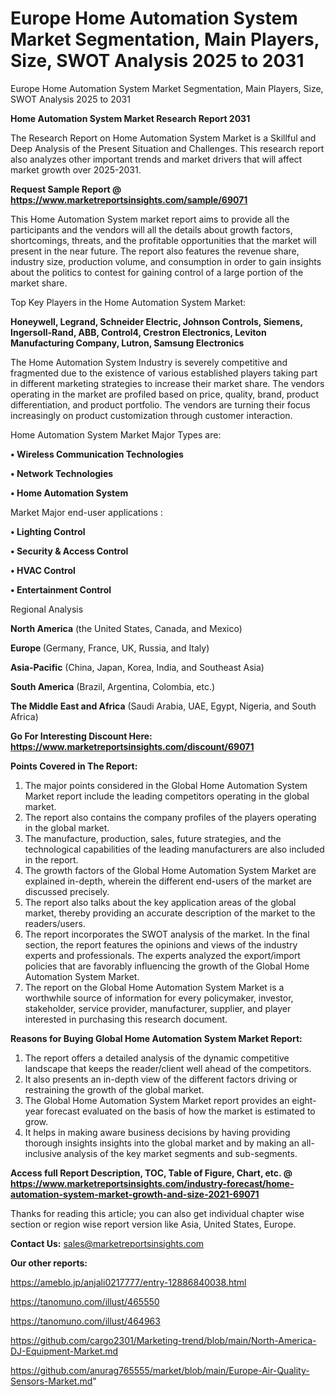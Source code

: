 # Europe Home Automation System Market Segmentation, Main Players, Size, SWOT Analysis 2025 to 2031
Europe Home Automation System Market Segmentation, Main Players, Size, SWOT Analysis 2025 to 2031

<strong>Home Automation System Market Research Report 2031</strong>

The Research Report on Home Automation System Market is a Skillful and Deep Analysis of the Present Situation and Challenges. This research report also analyzes other important trends and market drivers that will affect market growth over 2025-2031.

<strong>Request Sample Report @ <a href=https://www.marketreportsinsights.com/sample/69071>https://www.marketreportsinsights.com/sample/69071</a></strong>

This Home Automation System market report aims to provide all the participants and the vendors will all the details about growth factors, shortcomings, threats, and the profitable opportunities that the market will present in the near future. The report also features the revenue share, industry size, production volume, and consumption in order to gain insights about the politics to contest for gaining control of a large portion of the market share.

Top Key Players in the Home Automation System Market:

<strong>Honeywell, Legrand, Schneider Electric, Johnson Controls, Siemens, Ingersoll-Rand, ABB, Control4, Crestron Electronics, Leviton Manufacturing Company, Lutron, Samsung Electronics</strong>

The Home Automation System Industry is severely competitive and fragmented due to the existence of various established players taking part in different marketing strategies to increase their market share. The vendors operating in the market are profiled based on price, quality, brand, product differentiation, and product portfolio. The vendors are turning their focus increasingly on product customization through customer interaction.

Home Automation System Market Major Types are:

<strong>• Wireless Communication Technologies

• Network Technologies

• Home Automation System</strong>

Market Major end-user applications :

<strong>• Lighting Control

• Security & Access Control

• HVAC Control

• Entertainment Control</strong>

Regional Analysis

</u><strong><b>North America</b></strong> (the United States, Canada, and Mexico)

<strong><b>Europe </b></strong>(Germany, France, UK, Russia, and Italy)

<strong><b>Asia-Pacific</b></strong> (China, Japan, Korea, India, and Southeast Asia)

<strong><b>South America</b></strong> (Brazil, Argentina, Colombia, etc.)

<strong><b>The Middle East and Africa</b></strong> (Saudi Arabia, UAE, Egypt, Nigeria, and South Africa)

<strong>Go For Interesting Discount Here: <a href=https://www.marketreportsinsights.com/discount/69071>https://www.marketreportsinsights.com/discount/69071</a></strong>

<strong>Points Covered in The Report:</strong>
<ol>
  <li>The major points considered in the Global Home Automation System Market report include the leading competitors operating in the global market.</li>
  <li>The report also contains the company profiles of the players operating in the global market.</li>
  <li>The manufacture, production, sales, future strategies, and the technological capabilities of the leading manufacturers are also included in the report.</li>
  <li>The growth factors of the Global Home Automation System Market are explained in-depth, wherein the different end-users of the market are discussed precisely.</li>
  <li>The report also talks about the key application areas of the global market, thereby providing an accurate description of the market to the readers/users.</li>
  <li>The report incorporates the SWOT analysis of the market. In the final section, the report features the opinions and views of the industry experts and professionals. The experts analyzed the export/import policies that are favorably influencing the growth of the Global Home Automation System Market.</li>
  <li>The report on the Global Home Automation System Market is a worthwhile source of information for every policymaker, investor, stakeholder, service provider, manufacturer, supplier, and player interested in purchasing this research document.</li>
</ol>
<strong>Reasons for Buying Global Home Automation System Market Report:</strong>

<ol>
  <li>The report offers a detailed analysis of the dynamic competitive landscape that keeps the reader/client well ahead of the competitors.</li>
  <li>It also presents an in-depth view of the different factors driving or restraining the growth of the global market.</li>
  <li>The Global Home Automation System Market report provides an eight-year forecast evaluated on the basis of how the market is estimated to grow.</li>
  <li>It helps in making aware business decisions by having providing thorough insights insights into the global market and by making an all-inclusive analysis of the key market segments and sub-segments.</li>
</ol>
<strong>Access full Report Description, TOC, Table of Figure, Chart, etc. @ <a href=https://www.marketreportsinsights.com/industry-forecast/home-automation-system-market-growth-and-size-2021-69071>https://www.marketreportsinsights.com/industry-forecast/home-automation-system-market-growth-and-size-2021-69071</a></strong>


Thanks for reading this article; you can also get individual chapter wise section or region wise report version like Asia, United States, Europe.

<strong>Contact Us:</strong>
sales@marketreportsinsights.com

<strong>Our other reports:</strong>

<a href=https://ameblo.jp/anjali0217777/entry-12886840038.html>https://ameblo.jp/anjali0217777/entry-12886840038.html</a>

<a href=https://tanomuno.com/illust/465550>https://tanomuno.com/illust/465550</a>

<a href=https://tanomuno.com/illust/464963>https://tanomuno.com/illust/464963</a>

<a href=https://github.com/cargo2301/Marketing-trend/blob/main/North-America-DJ-Equipment-Market.md>https://github.com/cargo2301/Marketing-trend/blob/main/North-America-DJ-Equipment-Market.md</a>

<a href=https://github.com/anurag765555/market/blob/main/Europe-Air-Quality-Sensors-Market.md>https://github.com/anurag765555/market/blob/main/Europe-Air-Quality-Sensors-Market.md</a>"
